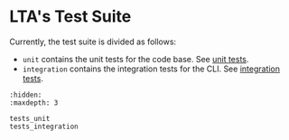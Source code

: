 # LTA's Test Suite

Currently, the test suite is divided as follows:

- `unit` contains the unit tests for the code base. See [unit tests](./tests_unit.md).
- `integration` contains the integration tests for the CLI. See [integration tests](./tests_integration.md).

```{toctree}
:hidden:
:maxdepth: 3

tests_unit
tests_integration
```
